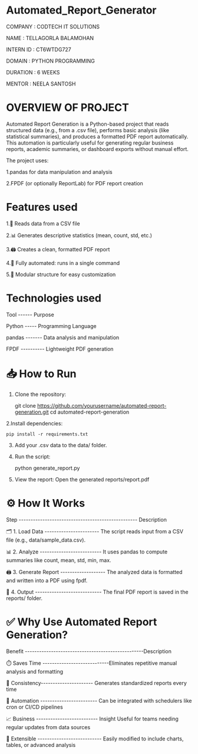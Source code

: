 # Automated_Report_Generator
COMPANY : CODTECH IT SOLUTIONS

NAME : TELLAGORLA BALAMOHAN

INTERN ID : CT6WTDG727

DOMAIN : PYTHON PROGRAMMING

DURATION : 6 WEEKS

MENTOR : NEELA SANTOSH

# OVERVIEW OF PROJECT
Automated Report Generation is a Python-based project that reads structured data (e.g., from a .csv file), performs basic analysis (like statistical summaries), and produces a formatted PDF report automatically. This automation is particularly useful for generating regular business reports, academic summaries, or dashboard exports without manual effort.

The project uses:

1.pandas for data manipulation and analysis

2.FPDF (or optionally ReportLab) for PDF report creation

# Features used
1.📂 Reads data from a CSV file

2.📊 Generates descriptive statistics (mean, count, std, etc.)

3.🖨️ Creates a clean, formatted PDF report

4.🔁 Fully automated: runs in a single command

5.🧩 Modular structure for easy customization

# Technologies used
Tool	  ------          Purpose

Python	 -----     Programming Language

pandas	 -------  Data analysis and manipulation

FPDF     ----------	Lightweight PDF generation


# 📥 How to Run
1. Clone the repository:

    git clone https://github.com/yourusername/automated-report-generation.git
    cd automated-report-generation

2.Install dependencies:

    pip install -r requirements.txt

3. Add your .csv data to the data/ folder.
  
4. Run the script:

    python generate_report.py

5. View the report:
     Open the generated reports/report.pdf

# ⚙️ How It Works

Step	  -------------------------------------------------- Description

🗂️ 1. Load Data	-----------------------    The script reads input from a CSV file (e.g., data/sample_data.csv).

📊 2. Analyze	--------------------------   It uses pandas to compute summaries like count, mean, std, min, max.

🖨️ 3. Generate Report	-------------------  The analyzed data is formatted and written into a PDF using fpdf.

📁 4. Output	---------------------------- The final PDF report is saved in the reports/ folder.


# ✅ Why Use Automated Report Generation?
Benefit	--------------------------------------------------Description

⏱️ Saves Time	----------------------------Eliminates repetitive manual analysis and formatting

📑 Consistency----------------------	    Generates standardized reports every time

🔁 Automation	------------------------    Can be integrated with schedulers like cron or CI/CD pipelines

📈 Business --------------------------   Insight	Useful for teams needing regular updates from data sources

🧩 Extensible	--------------------------- Easily modified to include charts, tables, or advanced analysis



